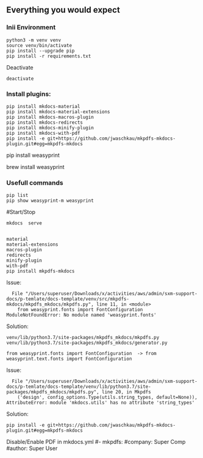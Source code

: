 ## Everything you would expect

### Inii Environment

    python3 -m venv venv
    source venv/bin/activate
    pip install --upgrade pip
    pip install -r requirements.txt

Deactivate

    deactivate

### Install plugins:

    pip install mkdocs-material
    pip install mkdocs-material-extensions
    pip install mkdocs-macros-plugin
    pip install mkdocs-redirects
    pip install mkdocs-minify-plugin
    pip install mkdocs-with-pdf
    pip install -e git+https://github.com/jwaschkau/mkpdfs-mkdocs-plugin.git#egg=mkpdfs-mkdocs



pip install weasyprint

brew install weasyprint


### Usefull commands

    pip list
    pip show weasyprint-m weasyprint


#Start/Stop

    mkdocs  serve


    material
    material-extensions
    macros-plugin
    redirects
    minify-plugin
    with-pdf
    pip install mkpdfs-mkdocs

Issue:

      File "/Users/superuser/Downloads/x/activities/aws/admin/sxm-support-docs/p-temlate/docs-template/venv/src/mkpdfs-mkdocs/mkpdfs_mkdocs/mkpdfs.py", line 11, in <module>
        from weasyprint.fonts import FontConfiguration
    ModuleNotFoundError: No module named 'weasyprint.fonts'

Solution:

    venv/lib/python3.7/site-packages/mkpdfs_mkdocs/mkpdfs.py
    venv/lib/python3.7/site-packages/mkpdfs_mkdocs/generator.py

    from weasyprint.fonts import FontConfiguration  -> from weasyprint.text.fonts import FontConfiguration

Issue:

      File "/Users/superuser/Downloads/x/activities/aws/admin/sxm-support-docs/p-temlate/docs-template/venv/lib/python3.7/site-packages/mkpdfs_mkdocs/mkpdfs.py", line 20, in Mkpdfs
        ('design', config_options.Type(utils.string_types, default=None)),
    AttributeError: module 'mkdocs.utils' has no attribute 'string_types'

Solution:

    pip install -e git+https://github.com/jwaschkau/mkpdfs-mkdocs-plugin.git#egg=mkpdfs-mkdocs

Disable/Enable PDF in mkdocs.yml
  #- mkpdfs:
     #company: Super Comp
     #author: Super User


